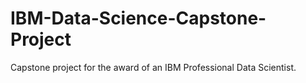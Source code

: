 # IBM-Data-Science-Capstone-Project
Capstone project for the award of an IBM Professional Data Scientist.
